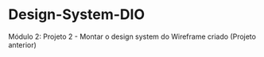 # Design-System-DIO
Módulo 2: Projeto 2 - Montar o design system do Wireframe criado (Projeto anterior)
